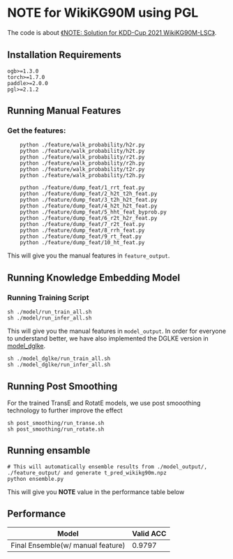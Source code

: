 # NOTE for WikiKG90M using PGL

The code is about [《NOTE: Solution for KDD-Cup 2021 WikiKG90M-LSC》](./NOTE__SOLUTION_FOR_KDD_CUP_2021_WikiKG90M_LSC.pdf.pdf). 

## Installation Requirements

```
ogb>=1.3.0
torch>=1.7.0
paddle>=2.0.0
pgl>=2.1.2
```

## Running Manual Features

### Get the features:

```
    python ./feature/walk_probability/h2r.py
    python ./feature/walk_probability/h2t.py
    python ./feature/walk_probability/r2t.py
    python ./feature/walk_probability/r2h.py
    python ./feature/walk_probability/t2r.py
    python ./feature/walk_probability/t2h.py

    python ./feature/dump_feat/1_rrt_feat.py
    python ./feature/dump_feat/2_h2t_t2h_feat.py
    python ./feature/dump_feat/3_t2h_h2t_feat.py
    python ./feature/dump_feat/4_h2t_h2t_feat.py
    python ./feature/dump_feat/5_hht_feat_byprob.py
    python ./feature/dump_feat/6_r2t_h2r_feat.py
    python ./feature/dump_feat/7_r2t_feat.py
    python ./feature/dump_feat/8_rrh_feat.py
    python ./feature/dump_feat/9_rt_feat.py
    python ./feature/dump_feat/10_ht_feat.py
```
This will give you the manual features in `feature_output`.

## Running Knowledge Embedding Model
### Running Training Script
```
sh ./model/run_train_all.sh
sh ./model/run_infer_all.sh
```
This will give you the manual features in `model_output`.
In order for everyone to understand better, we have also implemented the DGLKE version in [model_dglke](https://github.com/WeiyueSu/PGL/tree/wikikg90m-dglke/examples/kddcup2021/WikiKG90M/model_dglke).
```
sh ./model_dglke/run_train_all.sh
sh ./model_dglke/run_infer_all.sh
```

## Running Post Smoothing
For the trained TransE and RotatE models, we use post smooothing technology to further improve the effect
```
sh post_smoothing/run_transe.sh
sh post_smoothing/run_rotate.sh
```

## Running ensamble

```
# This will automatically ensemble results from ./model_output/, ./feature_output/ and generate t_pred_wikikg90m.npz
python ensemble.py
```
This will give you **NOTE** value in the performance table below 

## Performance

| Model       |  Valid ACC | 
| ----------- | ---------------| 
| Final Ensemble(w/ manual feature) | 0.9797      |

